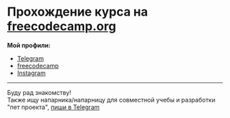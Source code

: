 # Прохождение курса на [freecodecamp.org](freecodecamp.org)
**Мой профили:**
* [Telegram](https://t.me/TheRoodi "Я тут пиши")
* [freecodecamp](https://www.freecodecamp.org/roodi "Не знаю зачем сюда выложил...")
* [Instagram](https://www.instagram.com/the_roodi/ "Тут мои фотки (нет)")
------

Буду рад знакомству!<br>
Также ищу напарника/напарницу для совместной учебы и разработки "пет проекта", [пиши в Telegram](https://t.me/TheRoodi "Пиши сюды")